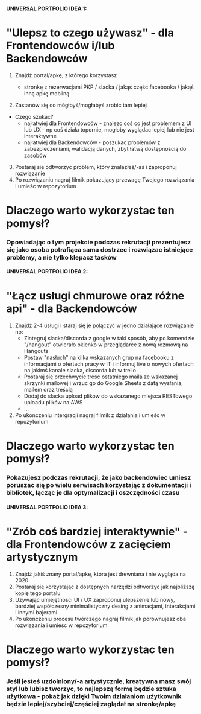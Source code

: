 #### UNIVERSAL PORTFOLIO IDEA 1:
# "Ulepsz to czego używasz" - dla Frontendowców i/lub Backendowców

1. Znajdź portal/apkę, z którego korzystasz 
   - stronkę z rezerwacjami PKP / slacka / jakąś częśc facebooka / jakąś inną apkę mobilną

2. Zastanów się co mógłbyś/mogłabyś zrobic tam lepiej
- Czego szukac? 
  - najłatwiej dla Frontendowców - znalezc coś co jest problemem z UI lub UX - np coś działa topornie, mogłoby wyglądac lepiej lub nie jest interaktywne
  - najłatwiej dla Backendowców - poszukac problemów z zabezpieczeniami, walidacją danych, zbyt łatwą dostępnością do zasobów

3. Postaraj się odtworzyc problem, który znalazłeś/-aś i zaproponuj rozwiązanie
4. Po rozwiązaniu nagraj filmik pokazujący przewagę Twojego rozwiązania i umieśc w repozytorium

# Dlaczego warto wykorzystac ten pomysł?
### Opowiadając o tym projekcie podczas rekrutacji prezentujesz się jako osoba potrafiąca sama dostrzec i rozwiązac istniejące problemy, a nie tylko klepacz tasków



#### UNIVERSAL PORTFOLIO IDEA 2:
# "Łącz usługi chmurowe oraz różne api" - dla Backendowców

1. Znajdź 2-4 usługi i staraj się je połączyć w jedno działające rozwiązanie np:
   - Zintegruj slacka/discorda z google w taki sposób, aby po komendzie "/hangout" otwierało okienko w przeglądarce z nową rozmową na Hangouts
   - Postaw "nasłuch" na kilka wskazanych grup na facebooku z informacjami o ofertach pracy w IT i informuj live o nowych ofertach na jakimś kanale slacka, discorda lub w trello
   - Postaraj się przechwycic treśc ostatniego maila ze wskazanej skrzynki mailowej i wrzuc go do Google Sheets z datą wysłania, mailem oraz treścią
   - Dodaj do slacka upload plików do wskazanego miejsca RESTowego uploadu plików na AWS
   - ...
2. Po ukończeniu intergracji nagraj filmik z działania i umieśc w repozytorium

# Dlaczego warto wykorzystac ten pomysł?
### Pokazujesz podczas rekrutacji, że jako backendowiec umiesz poruszac się po wielu serwisach korzystając z dokumentacji i bibliotek, łącząc je dla optymalizacji i oszczędności czasu 





#### UNIVERSAL PORTFOLIO IDEA 3:
# "Zrób coś bardziej interaktywnie" - dla Frontendowców z zacięciem artystycznym

1. Znajdź jakiś znany portal/apkę, która jest drewniana i nie wygląda na 2020 
2. Postaraj się korzystając z dostępnych narzędzi odtworzyc jak najbliższą kopię tego portalu
3. Używając umiejętności UI / UX zaproponuj ulepszenie lub nowy, bardziej współczesny minimalistyczny desing z animacjami, interakcjami i innymi bajerami
4. Po ukończeniu procesu twórczego nagraj filmik jak porównujesz oba rozwiązania i umieśc w repozytorium


# Dlaczego warto wykorzystac ten pomysł?
### Jeśli jesteś uzdolniony/-a artystycznie, kreatywna masz swój styl lub lubisz tworzyc, to najlepszą formą będzie sztuka użytkowa - pokaż jak dzięki Twoim działaniom użytkownik będzie lepiej/szybciej/częściej zaglądał na stronkę/apkę

 